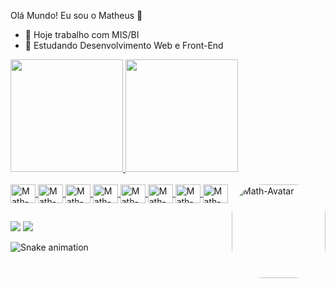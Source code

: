 Olá Mundo! Eu sou o Matheus 👋

- 🔭 Hoje trabalho com MIS/BI
- 🌱 Estudando Desenvolvimento Web e Front-End

<div>
  <a href="https://github.com/mathcoutinho">
  <img height="180em" src="https://github-readme-stats.vercel.app/api?username=mathcoutinho&count_private=true&show_icons=true&theme=radical">
  <img height="180em" src="https://github-readme-stats.vercel.app/api/top-langs/?username=mathcoutinho&layout=compact&langs_count=16&theme=radical">
</div>

<div style="display: inline_block"> <br>
  <img align="center" alt="Math-JavaScript" height="30" width="40" src="https://cdn.jsdelivr.net/gh/devicons/devicon/icons/javascript/javascript-plain.svg">
  <img align="center" alt="Math-TypeScript" height="30" width="40" src="https://cdn.jsdelivr.net/gh/devicons/devicon/icons/typescript/typescript-plain.svg">
  <img align="center" alt="Math-React" height="30" width="40" src="https://cdn.jsdelivr.net/gh/devicons/devicon/icons/react/react-original.svg">
  <img align="center" alt="Math-HTML" height="30" width="40" src="https://cdn.jsdelivr.net/gh/devicons/devicon/icons/html5/html5-plain.svg">
  <img align="center" alt="Math-CSS" height="30" width="40" src="https://cdn.jsdelivr.net/gh/devicons/devicon/icons/css3/css3-plain.svg">
  <img align="center" alt="Math-Python" height="30" width="40" src="https://cdn.jsdelivr.net/gh/devicons/devicon/icons/python/python-original.svg">
  <img align="center" alt="Math-Canva" height="30" width="40" src="https://cdn.jsdelivr.net/gh/devicons/devicon/icons/canva/canva-original.svg">
  <img align="center" alt="Math-WordPress" height="30" width="40" src="https://cdn.jsdelivr.net/gh/devicons/devicon/icons/wordpress/wordpress-plain.svg">
  <img align="right" alt="Math-Avatar" height="150" style="border-radius:50px" src="https://media.discordapp.net/attachments/654702927704752138/1082875828225986640">
</div>

##

<div>
  <a href="www.linkedin.com/in/matheus-henrique-coutinho" target="_blank"><img src="https://img.shields.io/badge/LinkedIn-0077B5?style=for-the-badge&logo=linkedin&logoColor=white" target="_blank"></a>
  <a href="mailto:matheus.hcc2@gmail.com" target="_blank"><img src="https://img.shields.io/badge/Gmail-D14836?style=for-the-badge&logo=gmail&logoColor=white" target="_blank"></a>
</div>

![Snake animation](https://github.com/mathcoutinho/blob/output/github-contribution-grid-snake.svg)  
